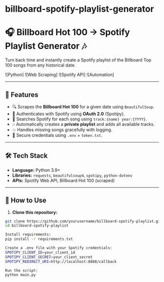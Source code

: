# billboard-spotify-playlist-generator
# 🎧 Billboard Hot 100 → Spotify Playlist Generator 🎶

Turn back time and instantly create a Spotify playlist of the Billboard Top 100 songs from any historical date.

![Python]
![Web Scraping]
![Spotify API]
![Automation]

---

## 📌 Features

- 🔍 Scrapes the **Billboard Hot 100** for a given date using `BeautifulSoup`.
- 🔐 Authenticates with Spotify using **OAuth 2.0** (Spotipy).
- 🧠 Searches Spotify for each song using `track:{name} year:{YYYY}`.
- 🎶 Automatically creates a **private playlist** and adds all available tracks.
- 💥 Handles missing songs gracefully with logging.
- 💾 Secure credentials using `.env` + `token.txt`.

---

## 🛠️ Tech Stack

- **Language:** Python 3.9+
- **Libraries:** `requests`, `beautifulsoup4`, `spotipy`, `python-dotenv`
- **APIs:** Spotify Web API, Billboard Hot 100 (scraped)

---

## 🚀 How to Use

1. **Clone this repository:**

```bash
git clone https://github.com/yourusername/billboard-spotify-playlist.git
cd billboard-spotify-playlist

Install requirements:
pip install -r requirements.txt

Create a .env file with your Spotify credentials:
SPOTIPY_CLIENT_ID=your_client_id
SPOTIPY_CLIENT_SECRET=your_client_secret
SPOTIPY_REDIRECT_URI=http://localhost:8888/callback

Run the script:
python main.py
